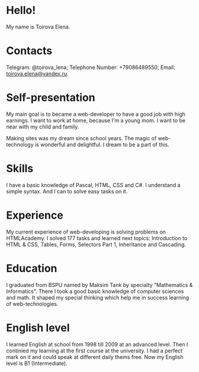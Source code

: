 # Hello! #

My name is Toirova Elena.

# Contacts #

Telegram: @toirova_lena;
Telephone Number: +79086489550;
Email: toirova.elena@yandex.ru.

# Self-presentation #

My main goal is to became a web-developer to have a good job with high earnings. I want to work at home, because I'm a young mom. I want to be near with my child and family.

Making sites was my dream since school years. The magic of web-technology is wonderful and delightful. I dream to be a part of this.

# Skills #

I have a basic knowledge of Pascal, HTML, CSS and C#. I understand a simple syntax. And I can to solve easy tasks on it.

# Experience #

My current experience of web-developing is solving problems on HTMLAcademy. I solved 177 tasks and learned next topics: Introduction to HTML & CSS, Tables, Forms, Selectors Part 1, Inheritance and Cascading.

# Education #

I graduated from BSPU named by Maksim Tank by specialty "Mathematics & Informatics". There I took a good basic knowledge of computer sciences and math. It shaped my special thinking which help me in success learning of web-technologies.

# English level #

I learned English at school from 1998 till 2009 at an advanced level. Then I continied my learning at the first course at the university. I had a perfect mark on it and could speak at different daily thems free. Now my English level is B1 (Intermediate).
